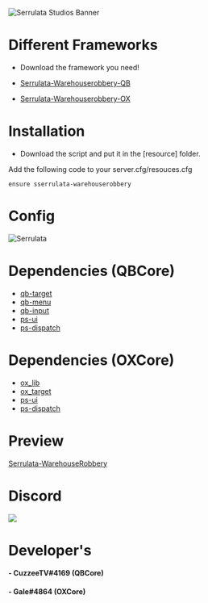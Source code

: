 ![Serrulata Studios Banner](https://i.imgur.com/wG4hycs.gif)

# Different Frameworks

* Download the framework you need!
* [Serrulata-Warehouserobbery-QB](https://github.com/Serrulata-Studios/serrulata-warehouserobbery/tree/qb)

* [Serrulata-Warehouserobbery-OX](https://github.com/Serrulata-Studios/serrulata-warehouserobbery/tree/qb)

# Installation

* Download the script and put it in the [resource] folder.

Add the following code to your server.cfg/resouces.cfg
```
ensure sserrulata-warehouserobbery
```

# Config
![Serrulata](https://i.imgur.com/cTIrh50.png)


# Dependencies (QBCore)
* [qb-target](https://github.com/qbcore-framework/qb-target)
* [qb-menu](https://github.com/qbcore-framework/qb-menu)
* [qb-input](https://github.com/qbcore-framework/qb-input)
* [ps-ui](https://github.com/Project-Sloth/ps-ui)
* [ps-dispatch](https://github.com/Project-Sloth/ps-dispatch)

# Dependencies (OXCore)
* [ox_lib](https://github.com/overextended/ox_lib)
* [ox_target](https://github.com/overextended/ox_target)
* [ps-ui](https://github.com/Project-Sloth/ps-ui)
* [ps-dispatch](https://github.com/Project-Sloth/ps-dispatch)

# Preview 
[Serrulata-WarehouseRobbery](https://streamable.com/z057et) 

# Discord
[![](https://dcbadge.vercel.app/api/server/NerdvuJDX7)](https://discord.gg/NerdvuJDX7)

# Developer's
#### - CuzzeeTV#4169 (QBCore)
#### - Gale#4864 (OXCore)

